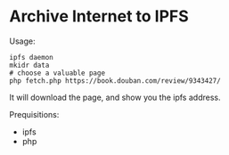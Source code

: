 # Archive Internet to IPFS

Usage:
    
    ipfs daemon
    mkidr data
    # choose a valuable page
    php fetch.php https://book.douban.com/review/9343427/

It will download the page, and show you the ipfs address.

Prequisitions:
- ipfs
- php